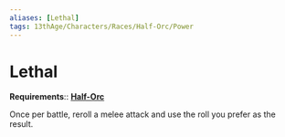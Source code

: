 ```yaml
---
aliases: [Lethal]
tags: 13thAge/Characters/Races/Half-Orc/Power
---
```


# Lethal

**Requirements**:: **[Half-Orc](../9-Half-Orc.md)**

Once per battle, reroll a melee attack and use the roll you prefer as the result.